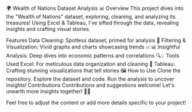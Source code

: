 🌍 Wealth of Nations Dataset Analysis 📊
Overview
This project dives into the "Wealth of Nations" dataset, exploring, cleaning, and analyzing its treasures! Using Excel & Tableau, I've sifted through the data, revealing insights and crafting visual stories.

Features
Data Cleaning: Spotless dataset, primed for analysis 🧹
Filtering & Visualization: Vivid graphs and charts showcasing trends 📈📊
Insightful Analysis: Deep dives into economic patterns and correlations 🔍💡
Tools Used
Excel: For meticulous data organization and cleaning 📑
Tableau: Crafting stunning visualizations that tell stories 🖼️
How to Use
Clone the repository.
Explore the dataset and code.
Run the analysis to uncover insights!
Contributions
Contributions and suggestions welcome! Let's unearth more insights together! 🤝✨

Feel free to adjust the content or add more details specific to your project!
